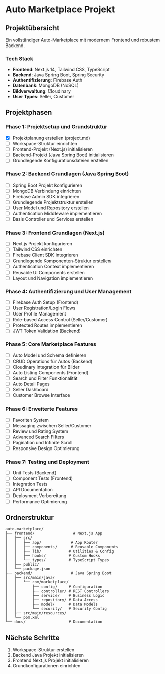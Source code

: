 # Auto Marketplace Projekt

## Projektübersicht
Ein vollständiger Auto-Marketplace mit modernem Frontend und robustem Backend.

### Tech Stack
- **Frontend**: Next.js 14, Tailwind CSS, TypeScript
- **Backend**: Java Spring Boot, Spring Security
- **Authentifizierung**: Firebase Auth
- **Datenbank**: MongoDB (NoSQL)
- **Bildverwaltung**: Cloudinary
- **User Types**: Seller, Customer

## Projektphasen

### Phase 1: Projektsetup und Grundstruktur
- [x] Projektplanung erstellen (project.md)
- [ ] Workspace-Struktur einrichten
- [ ] Frontend-Projekt (Next.js) initialisieren
- [ ] Backend-Projekt (Java Spring Boot) initialisieren
- [ ] Grundlegende Konfigurationsdateien erstellen

### Phase 2: Backend Grundlagen (Java Spring Boot)
- [ ] Spring Boot Projekt konfigurieren
- [ ] MongoDB Verbindung einrichten
- [ ] Firebase Admin SDK integrieren
- [ ] Grundlegende Projektstruktur erstellen
- [ ] User Model und Repository erstellen
- [ ] Authentication Middleware implementieren
- [ ] Basis Controller und Services erstellen

### Phase 3: Frontend Grundlagen (Next.js)
- [ ] Next.js Projekt konfigurieren
- [ ] Tailwind CSS einrichten
- [ ] Firebase Client SDK integrieren
- [ ] Grundlegende Komponenten-Struktur erstellen
- [ ] Authentication Context implementieren
- [ ] Reusable UI Components erstellen
- [ ] Layout und Navigation implementieren

### Phase 4: Authentifizierung und User Management
- [ ] Firebase Auth Setup (Frontend)
- [ ] User Registration/Login Flows
- [ ] User Profile Management
- [ ] Role-based Access Control (Seller/Customer)
- [ ] Protected Routes implementieren
- [ ] JWT Token Validation (Backend)

### Phase 5: Core Marketplace Features
- [ ] Auto Model und Schema definieren
- [ ] CRUD Operations für Autos (Backend)
- [ ] Cloudinary Integration für Bilder
- [ ] Auto Listing Components (Frontend)
- [ ] Search und Filter Funktionalität
- [ ] Auto Detail Pages
- [ ] Seller Dashboard
- [ ] Customer Browse Interface

### Phase 6: Erweiterte Features
- [ ] Favoriten System
- [ ] Messaging zwischen Seller/Customer
- [ ] Review und Rating System
- [ ] Advanced Search Filters
- [ ] Pagination und Infinite Scroll
- [ ] Responsive Design Optimierung

### Phase 7: Testing und Deployment
- [ ] Unit Tests (Backend)
- [ ] Component Tests (Frontend)
- [ ] Integration Tests
- [ ] API Documentation
- [ ] Deployment Vorbereitung
- [ ] Performance Optimierung

## Ordnerstruktur

```
auto-marketplace/
├── frontend/                 # Next.js App
│   ├── src/
│   │   ├── app/             # App Router
│   │   ├── components/      # Reusable Components
│   │   ├── lib/            # Utilities & Config
│   │   ├── hooks/          # Custom Hooks
│   │   └── types/          # TypeScript Types
│   ├── public/
│   └── package.json
├── backend/                 # Java Spring Boot
│   ├── src/main/java/
│   │   └── com/marketplace/
│   │       ├── config/     # Configuration
│   │       ├── controller/ # REST Controllers
│   │       ├── service/    # Business Logic
│   │       ├── repository/ # Data Access
│   │       ├── model/      # Data Models
│   │       └── security/   # Security Config
│   ├── src/main/resources/
│   └── pom.xml
└── docs/                   # Documentation
```

## Nächste Schritte
1. Workspace-Struktur erstellen
2. Backend Java Projekt initialisieren
3. Frontend Next.js Projekt initialisieren
4. Grundkonfigurationen einrichten
